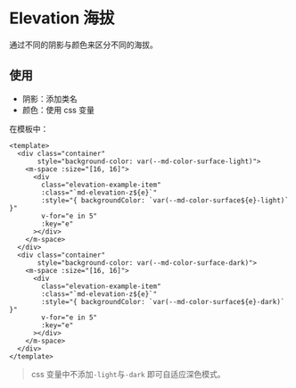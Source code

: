 # Elevation 海拔

通过不同的阴影与颜色来区分不同的海拔。

## 使用

- 阴影：添加类名
- 颜色：使用 css 变量

<ClientOnly>
<elevation-use></elevation-use>
</ClientOnly>

在模板中：
```vue
<template>
  <div class="container" 
       style="background-color: var(--md-color-surface-light)">
    <m-space :size="[16, 16]">
      <div
        class="elevation-example-item"
        :class="`md-elevation-z${e}`"
        :style="{ backgroundColor: `var(--md-color-surface${e}-light)` }"
        v-for="e in 5"
        :key="e"
      ></div>
    </m-space>
  </div>
  <div class="container" 
       style="background-color: var(--md-color-surface-dark)">
    <m-space :size="[16, 16]">
      <div
        class="elevation-example-item"
        :class="`md-elevation-z${e}`"
        :style="{ backgroundColor: `var(--md-color-surface${e}-dark)` }"
        v-for="e in 5"
        :key="e"
      ></div>
    </m-space>
  </div>
</template>
```
> css 变量中不添加`-light`与`-dark` 即可自适应深色模式。


